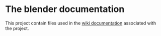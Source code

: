 The blender documentation
=========================

This project contain files used in the [wiki documentation](https://github.com/vrap/the-blender-doc/wiki) associated with the project.
